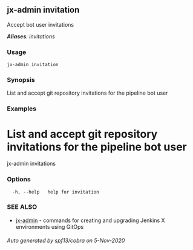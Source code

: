 ## jx-admin invitation

Accept bot user invitations

***Aliases**: invitations*

### Usage

```
jx-admin invitation
```

### Synopsis

List and accept git repository invitations for the pipeline bot user

### Examples

  # List and accept git repository invitations for the pipeline bot user
  jx-admin invitations

### Options

```
  -h, --help   help for invitation
```

### SEE ALSO

* [jx-admin](jx-admin.md)	 - commands for creating and upgrading Jenkins X environments using GitOps

###### Auto generated by spf13/cobra on 5-Nov-2020
